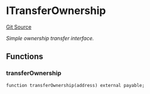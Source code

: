 # ITransferOwnership
[Git Source](https://github.com/NaniDAO/accounts/blob/75d1333d55164dd03c33e761edcbb17011bc0678/src/validators/RecoveryValidator.sol)

*Simple ownership transfer interface.*


## Functions
### transferOwnership


```solidity
function transferOwnership(address) external payable;
```

